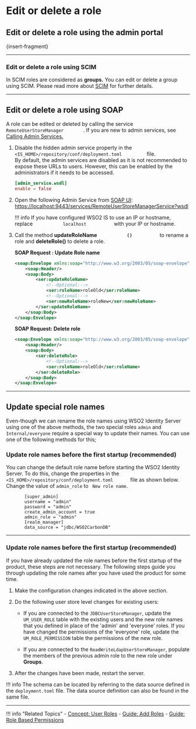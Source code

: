 # Edit or delete a role

## Edit or delete a role using the admin portal

{insert-fragment}

---

### Edit or delete a role using SCIM

In SCIM roles are considered as **groups.** You can edit or delete a
group using SCIM. Please read more about
[SCIM](insert-scim2-concept) for further
details.

---

## Edit or delete a role using SOAP

A role can be edited or deleted by calling the service
`         RemoteUserStoreManager        ` . If you are new to admin
services, see [Calling Admin
Services.](insert-calling-admin-services)

1.  Disable the hidden admin service property in the
    `           <IS_HOME>/repository/conf/deployment.toml          ` file.  
    By default, the admin services are disabled as it is not recommended
    to expose these URLs to users. However, this can be enabled by the
    administrators if it needs to be accessed.

    ``` toml
    [admin_service.wsdl]
    enable = false
    ```

2.  Open the following Admin Service from [SOAP UI](https://www.soapui.org/downloads/latest-release.html):
    [https://localhost:9443/services/RemoteUserStoreManagerService?wsdl  
    ](https://localhost:9443/services/RemoteUserStoreManagerService?wsdl)

    !!! info 
        If you have configured WSO2 IS to use an IP or hostname, replace
        `            localhost           ` with your IP or hostname.

3.  Call the method **updateRoleName `            ()           `** to
    rename a role and **deleteRole()** to delete a role.

    **SOAP Request : Update Role name**

    ``` xml
    <soap:Envelope xmlns:soap="http://www.w3.org/2003/05/soap-envelope" xmlns:ser="http://service.ws.um.carbon.wso2.org">
        <soap:Header/>
        <soap:Body>
            <ser:updateRoleName>
                <!--Optional:-->
                <ser:roleName>roleOld</ser:roleName>
                <!--Optional:-->
                <ser:newRoleName>roleNew</ser:newRoleName>
            </ser:updateRoleName>
        </soap:Body>
    </soap:Envelope>
    ```

    **SOAP Request: Delete role**

    ``` xml
    <soap:Envelope xmlns:soap="http://www.w3.org/2003/05/soap-envelope" xmlns:ser="http://service.ws.um.carbon.wso2.org">
        <soap:Header/>
        <soap:Body>
            <ser:deleteRole>
                <!--Optional:-->
                <ser:roleName>roleOld</ser:roleName>
            </ser:deleteRole>
        </soap:Body>
    </soap:Envelope>
    ```
----

## Update special role names
Even-though we can rename the role names using WSO2 Identity Server using one of the above methods, the two special roles
`admin` and `Internal/everyone` require a special way to update their names. You can use one of the following methods for this;

### Update role names before the first startup (recommended)

You can change the default role name before starting the WSO2 Identity
Server. To do this, change the properties in the `         <IS_HOME>/repository/conf/deployment.toml       ` file as shown below.
Change the value of `admin_role` to ` New role name`. 


           [super_admin]
           username = "admin"
           password = "admin"
           create_admin_account = true
           admin_role = "admin"
           [realm_manager]
           data_source = "jdbc/WSO2CarbonDB"


---

### Update role names before the first startup (recommended)

If you have already updated the role names before the first startup of
the product, these steps are not necessary. The following steps guide
you through updating the role names after you have used the product for
some time.

1.  Make the configuration changes indicated in the above
        section.
2.  Do the following user store level changes for existing users:  
       -   If you are connected to the
            `JDBCUserStoreManager`, update the
            `UM_USER_ROLE` table with the existing
            users and the new role names that you defined in place of the
            'admin' and 'everyone' roles. If you have changed the
            permissions of the 'everyone' role, update the
            `UM_ROLE_PERMISSION` table the
            permissions of the new role.

       -   If you are connected to the `ReadWriteLdapUserStoreManager`, populate the members of the previous admin role to the new
            role under **Groups**.

3.  After the changes have been made, restart the server.

!!! info 
    The schema can be located by referring to the data source
    defined in the `deployment.toml` file. The data source definition
    can also be found in the same file. 

-----

!!! info "Related Topics"
    - [Concept: User Roles](TODO:insert-link-to-concept)
    - [Guide: Add Roles](../add-user-roles)
    - [Guide: Role Based Permissions](../edit-delete-roles)

